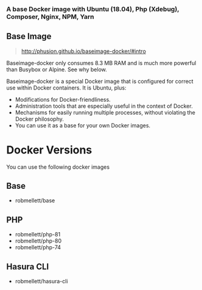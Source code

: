 ### A base Docker image with Ubuntu (18.04), Php (Xdebug), Composer, Nginx, NPM, Yarn

## Base Image 
> http://phusion.github.io/baseimage-docker/#intro

Baseimage-docker only consumes 8.3 MB RAM and is much more powerful than Busybox or Alpine. See why below.

Baseimage-docker is a special Docker image that is configured for correct use within Docker containers. It is Ubuntu, plus:

- Modifications for Docker-friendliness.
- Administration tools that are especially useful in the context of Docker.
- Mechanisms for easily running multiple processes, without violating the Docker philosophy.
- You can use it as a base for your own Docker images.

# Docker Versions
You can use the following docker images

## Base
- robmellett/base

## PHP
- robmellett/php-81
- robmellett/php-80
- robmellett/php-74

## Hasura CLI
- robmellett/hasura-cli